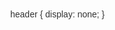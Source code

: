 <html>
header {
  display: none;
}
<head>
    <meta charset="UTF-8">
    <title>Contact Us - Provision Bookkeeping LLC</title>
    <link href="https://fonts.googleapis.com/css2?family=Montserrat:wght@400;800&display=swap" rel="stylesheet">
    <style>
        html, body {
            height: 100%;
            margin: 0;
            font-family: 'Montserrat', sans-serif;
            color: #333;
        }

        body {
            display: flex;
            flex-direction: column;
            min-height: 100vh;
        }

        main {
            flex: 1 0 auto;
        }

        /* Form Styles */
        .main-title {
            text-align: center;
            font-family: 'Montserrat', sans-serif;
            font-weight: 800;
            font-size: 24px;
            margin-bottom: 10px;
            color: #0C4466;
        }

        .subtitle {
            text-align: center;
            font-family: 'Montserrat', sans-serif;
            font-weight: 800;
            font-size: 18px;
            margin-bottom: 20px;
            color: #0C4466;
        }

        .form-container {
            display: flex;
            flex-wrap: wrap;
            gap: 20px;
            justify-content: center;
            padding: 20px;
        }

        .input-container {
            position: relative;
            display: inline-flex;
            align-items: center;
            width: calc(50% - 10px);
        }

        input {
            height: 48px;
            width: 100%;
            border: 1px solid #c0c0c0;
            border-radius: 4px;
            box-sizing: border-box;
            padding: 16px;
        }

        .label {
            position: absolute;
            top: 0;
            bottom: 0;
            left: 16px;
            display: flex;
            align-items: center;
            pointer-events: none;
        }

        input, .label .text {
            font-family: 'Segoe UI';
            font-size: 16px;
        }

        .label .text {
            transition: all 0.15s ease-out;
            color: grey;
        }

        input:focus {
            outline: none;
            border: 2px solid blue;
        }

        input:focus + .label .text, :not(input[value=""]) + .label .text {
            font-size: 12px;
            transform: translate(0, -150%);
            background-color: white;
            padding-left: 4px;
            padding-right: 4px;
        }

        input:focus + .label .text {
            color: blue;
        }

        .button-container {
            display: flex;
            justify-content: center;
            margin-top: 20px;
        }

        button {
            background-color: #EFB523;
            color: white;
            padding: 12px 24px;
            border: none;
            border-radius: 4px;
            font-family: 'Segoe UI';
            font-size: 16px;
            cursor: pointer;
        }

        button:hover {
            background-color: #D89E1C;
        }

        .recaptcha-notice {
            text-align: center;
            font-family: 'Segoe UI';
            font-size: 12px;
            color: #666;
            margin-top: 10px;
        }

        .form-box {
            border: 2px solid #0C4466;
            border-radius: 8px;
            padding: 20px;
            margin: 0 auto 0;
            max-width: 500px;
        }

        .contact-directly {
            font-family: 'Montserrat', sans-serif;
            font-weight: 800;
            font-size: 18px;
            color: #0C4466;
            margin-bottom: 10px;
            text-align: center;
        }

        .contact-info {
            text-align: center;
            font-family: 'Segoe UI';
            font-size: 18px;
            color: #333;
            margin-top: 20px;
        }

        .contact-info a {
            color: #0C4466;
            text-decoration: none;
        }

        .contact-info a:hover {
            text-decoration: underline;
        }

        .divider {
            border: 2px solid #0C4466;
            border-radius: 8px;
            height: 2px;
            margin: 20px 0;
            background: none;
            width: 100%;
        }

        .hours-box {
            border: 2px solid #0C4466;
            border-radius: 8px;
            padding: 20px;
            margin: 20px auto;
            max-width: 500px;
            text-align: center;
        }

        .hours-box h3 {
            font-family: 'Montserrat', sans-serif;
            font-weight: 800;
            font-size: 24px;
            color: #0C4466;
            margin-bottom: 10px;
        }

        .hours-box p {
            font-family: 'Segoe UI';
            font-size: 16px;
            color: #666666;
            margin: 5px 0;
            line-height: 1.5;
        }

        /* Footer Styles */
        footer {
            padding: 40px 20px 40px 20px;
            display: flex;
            flex-direction: column;
            justify-content: center;
            align-items: center;
            flex-shrink: 0;
            background-color: #f8f8f8;
        }

        footer .contact-info {
            margin: 5px 0;
            display: flex;
            flex-direction: column;
            align-items: center;
            font-family: 'Segoe UI';
            font-size: 18px;
            color: #333;
        }

        footer .contact-item {
            margin: 5px 0;
        }

        footer .privacy-link {
            margin-top: 5px;
        }

        footer .terms-link {
            margin-top: 5px;
        }

        footer a {
            color: #0C4466;
            text-decoration: none;
        }

        footer a:hover {
            text-decoration: underline;
        }

        @media (max-width: 600px) {
            .form-container {
                flex-direction: column;
                align-items: center;
            }
            
            .input-container {
                width: 100%;
                max-width: 280px;
            }

            .form-box {
                padding: 15px;
            }

            .hours-box {
                padding: 15px;
            }

            footer {
                padding: 20px 15px 20px 15px;
            }

            .hours-box h3 {
                font-size: 20px;
            }

            .hours-box p {
                font-size: 14px;
            }
        }
    </style>
</head>
<body>
    <main>
        <form action="https://formspree.io/f/xnnpzbgq" method="POST">
            <div class="main-title">Contact us</div>
            <div class="form-box">
                <div class="subtitle">Enter your information below and we will reach out:</div>
                <div class="form-container">
                    <!-- First Name -->
                    <div class="input-container">
                        <input
                            type="text"
                            id="fname"
                            name="fname"
                            value=""
                            aria-labelledby="label-fname"
                            required
                        />
                        <label class="label" for="fname" id="label-fname">
                            <div class="text">First Name</div>
                        </label>
                    </div>

                    <!-- Last Name -->
                    <div class="input-container">
                        <input
                            type="text"
                            id="lname"
                            name="lname"
                            value=""
                            aria-labelledby="label-lname"
                            required
                        />
                        <label class="label" for="lname" id="label-lname">
                            <div class="text">Last Name</div>
                        </label>
                    </div>

                    <!-- Email -->
                    <div class="input-container">
                        <input
                            type="email"
                            id="email"
                            name="email"
                            value=""
                            aria-labelledby="label-email"
                            required
                        />
                        <label class="label" for="email" id="label-email">
                            <div class="text">Email</div>
                        </label>
                    </div>

                    <!-- Phone Number -->
                    <div class="input-container">
                        <input
                            type="tel"
                            id="phone"
                            name="phone"
                            value=""
                            aria-labelledby="label-phone"
                            required
                        />
                        <label class="label" for="phone" id="label-phone">
                            <div class="text">Phone Number</div>
                        </label>
                    </div>
                </div>

                <div class="button-container">
                    <button type="submit">Submit</button>
                </div>

                <div class="recaptcha-notice">
                    This site is protected by reCAPTCHA and the Google 
                    <a href="https://policies.google.com/privacy">Privacy Policy</a> and 
                    <a href="https://policies.google.com/terms">Terms of Service</a> apply.
                </div>

                <div class="divider"></div>

                <div class="contact-directly">Or contact us directly:</div>
                <div class="contact-info">
                    <p>Phone number: <a href="tel:760-525-4583">760-525-4583</a></p>
                    <p>Email: <a href="mailto:contact@provisionbk.com">contact@provisionbk.com</a></p>
                </div>
            </div>
        </form>

        <div class="hours-box">
            <h3>Hours of operation</h3>
            <p>Mon 9 AM – 5:00 PM</p>
            <p>Tues 9 AM – 5:00 PM</p>
            <p>Wed 9 AM – 5:00 PM</p>
            <p>Thu 9 AM – 5:00 PM</p>
            <p>Fri 9 AM – 5:00 PM</p>
            <p>Sat Closed</p>
            <p>Sun Closed</p>
        </div>
    </main>

    <footer>
        <div>© 2025 Provision Bookkeeping LLC</div>
        <div class="contact-info">
            <span class="contact-item">
                Email: <a href="mailto:contact@provisionbk.com" aria-label="Email Provision Bookkeeping">contact@provisionbk.com</a>
            </span>
            <span class="contact-item">
                Phone: <a href="tel:7605254583" aria-label="Call Provision Bookkeeping">760-525-4583</a>
            </span>
        </div>
        <div class="privacy-link">
            <a href="https://www.provisionbk.com/private-policy">Privacy Policy</a>
        </div>
        <div class="terms-link">
            <a href="https://www.provisionbk.com/terms-of-use">Terms of Service</a>
        </div>
    </footer>

    <script>
        // Array of input IDs
        const inputIds = ['fname', 'lname', 'email', 'phone'];
        
        // Add event listener to each input
        inputIds.forEach(id => {
            const input = document.getElementById(id);
            input.addEventListener('input', () => {
                input.setAttribute('value', input.value);
            });
        });
    </script>


</body>
</html>
